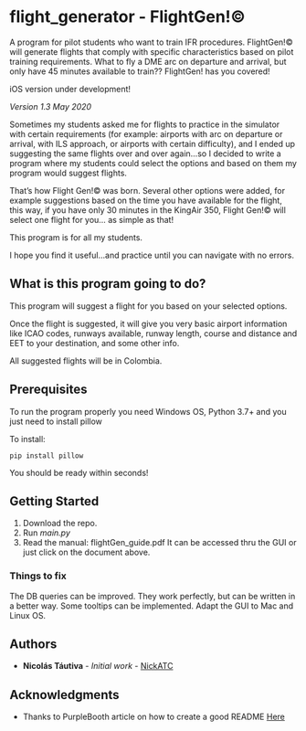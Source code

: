 # flight_generator - FlightGen!©
A program for pilot students who want to train IFR procedures.  FlightGen!© will generate flights that comply with specific characteristics based on pilot training requirements.  What to fly a DME arc on departure and arrival, but only have 45 minutes available to train??  FlightGen! has you covered!

iOS version under development!

*Version 1.3   May 2020*

Sometimes my students asked me for flights to practice in the simulator with certain requirements (for example: airports with arc on departure or arrival, with ILS approach, or airports with certain difficulty), and I ended up suggesting the same flights over and over again…so I decided to write a program where my students could select the options and based on them my program would suggest flights.

That’s how Flight Gen!© was born. Several other options were added, for example suggestions based on the time you have available for the flight, this way, if you have only 30 minutes in the KingAir 350, Flight Gen!© will select one flight for you… as simple as that!

This program is for all my students. 

I hope you find it useful…and practice until you can navigate with no errors.

## What is this program going to do?
This program will suggest a flight for you based on your selected options.

Once the flight is suggested, it will give you very basic airport information like ICAO codes, runways available, runway length, course and distance and EET to your destination, and some other info.

All suggested flights will be in Colombia.

## Prerequisites

To run the program properly you need Windows OS, Python 3.7+ and you just need to install pillow

To install:
```
pip install pillow
```
You should be ready within seconds!


## Getting Started

1.  Download the repo.
2.  Run *main.py*
3.  Read the manual:   flightGen_guide.pdf  It can be accessed thru the GUI or just click on the document above.


### Things to fix
The DB queries can be improved.  They work perfectly, but can be written in a better way.
Some tooltips can be implemented. 
Adapt the GUI to Mac and Linux OS.

## Authors

* **Nicolás Táutiva** - *Initial work* - [NickATC](https://github.com/NickATC)

## Acknowledgments

* Thanks to PurpleBooth article on how to create a good README [Here](https://gist.githubusercontent.com/PurpleBooth/109311bb0361f32d87a2/raw/824da51d0763e6855c338cc8107b2ff890e7dd43/README-Template.md) 
